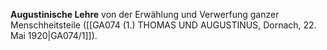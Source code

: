 
**Augustinische Lehre** von der Erwählung und Verwerfung ganzer Menschheitsteile ([[GA074 (1.) THOMAS UND AUGUSTINUS, Dornach, 22. Mai 1920|GA074/1]]).
